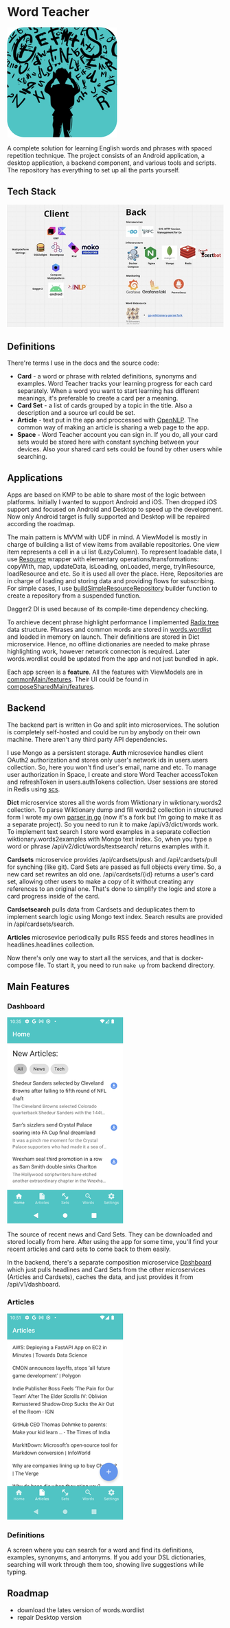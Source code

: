 # Word Teacher
![logo](./docs/images/logo.png)

A complete solution for learning English words and phrases with spaced repetition technique. The project consists of an Android application, a desktop application, a backend component, and various tools and scripts. The repository has everything to set up all the parts yourself.

## Tech Stack

![logo](./docs/images/tech-stack.jpg)

## Definitions

There're terms I use in the docs and the source code:  
* **Card** - a word or phrase with related definitions, synonyms and examples. Word Teacher tracks your learning progress for each card separately. When a word you want to start learning has different meanings, it's preferable to create a card per a meaning.  
* **Card Set** - a list of cards grouped by a topic in the title. Also a description and a source url could be set.    
* **Article** - text put in the app and proccessed with [OpenNLP](https://opennlp.apache.org/). The common way of making an article is sharing a web page to the app.  
* **Space** - Word Teacher account you can sign in. If you do, all your card sets would be stored here with constant synching between your devices. Also your shared card sets could be found by other users while searching.

## Applications

Apps are based on KMP to be able to share most of the logic between platforms. Initially I wanted to support Android and iOS. Then dropped iOS support and focused on Android and Desktop to speed up the development. Now only Android target is fully supported and Desktop will be repaired according the roadmap.

The main pattern is MVVM with UDF in mind. A ViewModel is mostly in charge of building a list of view items from available repositories. One view item represents a cell in a ui list (LazyColumn). To represent loadable data, I use [Resource](./shared/src/commonMain/kotlin/com/aglushkov/wordteacher/shared/general/resource/Resource.kt) wrapper with elementary operations/transformations: copyWith, map, updateData, isLoading, onLoaded, merge, tryInResource, loadResource and etc. So it is used all over the place. Here, Repositories are in charge of loading and storing data and providing flows for subscribing. For simple cases, I use [buildSimpleResourceRepository](./shared/src/commonMain/kotlin/com/aglushkov/wordteacher/shared/general/resource/ResourceRepository.kt#L61) builder function to create a repository from a suspended function.

Dagger2 DI is used because of its compile-time dependency checking. 

To archieve decent phrase highlight performance I implemented [Radix tree](./shared/src/commonMain/kotlin/com/aglushkov/wordteacher/shared/repository/dict/Trie.kt) data structure. Phrases and common words are stored in [words.wordlist](./android_app/src/main/res/raw/words.wordlist) and loaded in memory on launch. Their definitions are stored in Dict microservice. Hence, no offline dictionaries are needed to make phrase highlighting work, however network connecton is required. Later words.wordlist could be updated from the app and not just bundled in apk.

Each app screen is a **feature**. All the features with ViewModels are in [commonMain/features](./shared/src/commonMain/kotlin/com/aglushkov/wordteacher/shared/features). Their UI could be found in [composeSharedMain/features](./shared/src/composeSharedMain/kotlin/com/aglushkov/wordteacher/shared/features).

## Backend

The backend part is written in Go and split into microservices. The solution is completely self-hosted and could be run by anybody on their own machine. There aren't any third party API dependencies.

I use Mongo as a persistent storage. **Auth** microsevice handles client OAuth2 authorization and stores only user's network ids in users.users collection. So, here you won't find user's email, name and etc. To manage user authorization in Space, I create and store Word Teacher accessToken and refreshToken in users.authTokens collection. User sessions are stored in Redis using [scs](https://github.com/alexedwards/scs).

**Dict** microservice stores all the words from Wiktionary in wiktionary.words2 collection. To parse Wiktionary dump and fill words2 collection in structured form I  wrote my own [parser in go](https://github.com/soniccat/go-wiktionary-parse) (now it's a fork but I'm going to make it as a separate project). So you need to run it to make /api/v3/dict/words work. To implement text search I store word examples in a separate collection wiktionary.words2examples with Mongo text index. So, when you type a word or phrase /api/v2/dict/words/textsearch/ returns examples with it.

**Cardsets** microservice provides /api/cardsets/push and /api/cardsets/pull for synching (like git). Card Sets are passed as full objects every time. So, a new card set rewrites an old one. /api/cardsets/{id} returns a user's card set, allowing other users to make a copy of it without creating any references to an original one. That's done to simplify the logic and store a card progress inside of the card.

**Cardsetsearch** pulls data from Cardsets and deduplicates them to implement search logic using Mongo text index. Search results are provided in /api/cardsets/search.

**Articles** microsevice periodically pulls RSS feeds and stores headlines in headlines.headlines collection.

Now there's only one way to start all the services, and that is docker-compose file. To start it, you need to run `make up` from backend directory. 

## Main Features

### Dashboard
![logo](./docs/images/dashboard.png)

The source of recent news and Card Sets. They can be downloaded and stored locally from here. After using the app for some time, you'll find your recent articles and card sets to come back to them easily.

In the backend, there's a separate composition microservice [Dashboard](./backend/service_dashboard) which just pulls headlines and Card Sets from the other microservices (Articles and Cardsets), caches the data, and just provides it from /api/v1/dashboard.

### Articles
![logo](./docs/images/articles.png)


### Definitions

A screen where you can search for a word and find its definitions, examples, synonyms, and antonyms. If you add your DSL dictionaries, searching will work through them too, showing live suggestions while typing.



## Roadmap

* download the lates version of words.wordlist  
* repair Desktop version